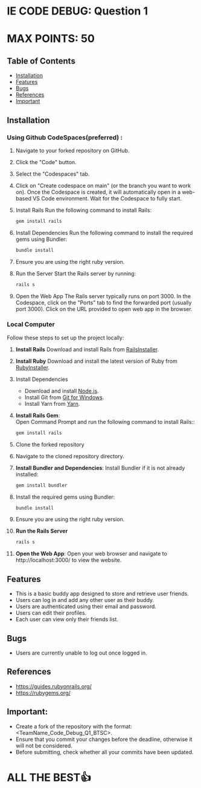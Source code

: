 # IE CODE DEBUG: Question 1 

# MAX POINTS: 50

## Table of Contents
- [Installation](#installation)
- [Features](#features)
- [Bugs](#bugs)
- [References](#references)
- [Important](#important)

## Installation

### Using Github CodeSpaces(preferred) :
1. Navigate to your forked repository on GitHub.
2. Click the "Code" button.
3. Select the "Codespaces" tab.
4. Click on "Create codespace on main" (or the branch you want to work on).
   Once the Codespace is created, it will automatically open in a web-based VS Code environment.
   Wait for the Codespace to fully start.
5. Install Rails
   Run the following command to install Rails:
   ```bash
   gem install rails
   
6. Install Dependencies
   Run the following command to install the required gems using Bundler:
   ```bash
   bundle install
   
7. Ensure you are using the right ruby version.
   
8. Run the Server
   Start the Rails server by running:
   ```bash
   rails s
   
9. Open the Web App
   The Rails server typically runs on port 3000.
   In the Codespace, click on the "Ports" tab to find the forwarded port (usually port 3000).
   Click on the URL provided to open web app in the browser.

### Local Computer
Follow these steps to set up the project locally:

1. **Install Rails**
   Download and install Rails from [RailsInstaller](https://railsinstaller.org/).

2. **Install Ruby**
   Download and install the latest version of Ruby from [RubyInstaller](https://rubyinstaller.org/downloads/).

3. Install Dependencies
   - Download and install [Node.js](https://nodejs.org/).
   - Install Git from [Git for Windows](https://git-scm.com/download/win).
   - Install Yarn from [Yarn](https://yarnpkg.com/getting-started/install).
     
4. **Install Rails Gem**:  
   Open Command Prompt and run the following command to install Rails::
      ```bash
      gem install rails
   
5. Clone the forked repository

6. Navigate to the cloned repository directory.

7. **Install Bundler and Dependencies**:
   Install Bundler if it is not already installed:
      ```bash
      gem install bundler
   
8. Install the required gems using Bundler:
      ```bash
      bundle install
   
9. Ensure you are using the right ruby version.
10. **Run the Rails Server**
      
      ```bash
      rails s
11. **Open the Web App**: 
    Open your web browser and navigate to http://localhost:3000/ to view the website.

## Features
* This is a basic buddy app designed to store and retrieve user friends.
* Users can log in and add any other user as their buddy.
* Users are authenticated using their email and password.
* Users can edit their profiles.
* Each user can view only their friends list.

## Bugs
* Users are currently unable to log out once logged in.

## References 
* https://guides.rubyonrails.org/
* https://rubygems.org/

## Important: 
* Create a fork of the repository with the format: <TeamName_Code_Debug_Q1_BTSC>. 
* Ensure that you commit your changes before the deadline, otherwise it will not be considered.
* Before submitting, check whether all your commits have been updated.

# ALL THE BEST👍











